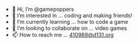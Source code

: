 - 👋 Hi, I’m @gamepoppers
- 👀 I’m interested in ... coding and making friends!
- 🌱 I’m currently learning ... how to code a game
- 💞️ I’m looking to collaborate on ... video games
- 📫 How to reach me ... 410989@d131.org

<!---
gamepoppers/gamepoppers is a ✨ special ✨ repository because its `README.md` (this file) appears on your GitHub profile.
You can click the Preview link to take a look at your changes.
--->
